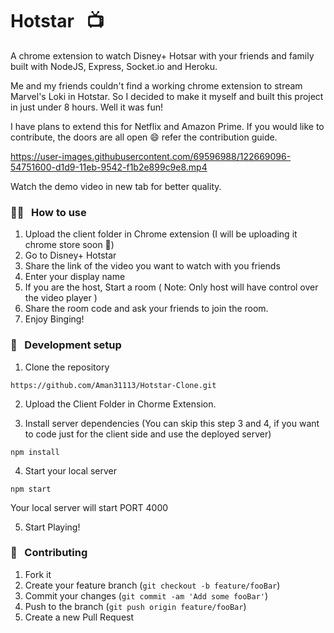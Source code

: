 # Hotstar &nbsp; :tv:
A chrome extension to watch Disney+ Hotsar with your friends and family built with NodeJS, Express, Socket.io and Heroku.

Me and my friends couldn't find a working chrome extension to stream Marvel's Loki in Hotstar. 
So I decided to make it myself and built this project in just under 8 hours. Well it was fun!

I have plans to extend this for Netflix and Amazon Prime. If you would like to contribute, the doors are all open :smile: refer the contribution guide.

https://user-images.githubusercontent.com/69596988/122669096-54751600-d1d9-11eb-9542-f1b2e899c9e8.mp4

Watch the demo video in new tab for better quality.



### 👨‍💻 &nbsp; How to use
1. Upload the client folder in Chrome extension (I will be uploading it chrome store soon 🤞)
2. Go to Disney+ Hotstar
3. Share the link of the video you want to watch with you friends
4. Enter your display name
5. If you are the host, Start a room ( Note: Only host will have control over the video player )
6. Share the room code and ask your friends to join the room.
7. Enjoy Binging!


### 🚀 &nbsp; Development setup

1. Clone the repository

```
https://github.com/Aman31113/Hotstar-Clone.git
```

2. Upload the Client Folder in Chorme Extension.

3. Install server dependencies (You can skip this step 3 and 4, if you want to code just for the client side and use the deployed server)

```
npm install
```
4. Start your local server 

```
npm start
```

Your local server will start PORT 4000

5. Start Playing!


### 🤝 &nbsp; Contributing

1. Fork it
2. Create your feature branch (`git checkout -b feature/fooBar`)
3. Commit your changes (`git commit -am 'Add some fooBar'`)
4. Push to the branch (`git push origin feature/fooBar`)
5. Create a new Pull Request
